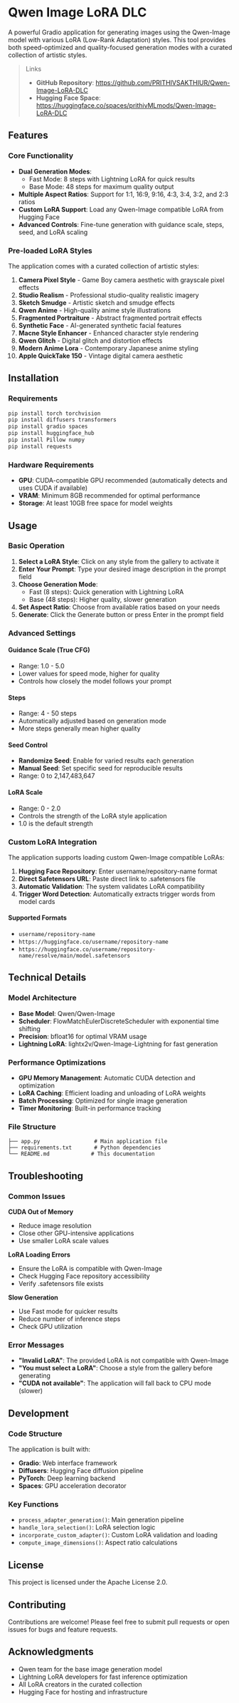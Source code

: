 # **Qwen Image LoRA DLC**

A powerful Gradio application for generating images using the Qwen-Image model with various LoRA (Low-Rank Adaptation) styles. This tool provides both speed-optimized and quality-focused generation modes with a curated collection of artistic styles.

> Links
> - **GitHub Repository**: https://github.com/PRITHIVSAKTHIUR/Qwen-Image-LoRA-DLC
> - **Hugging Face Space**: https://huggingface.co/spaces/prithivMLmods/Qwen-Image-LoRA-DLC

## Features

### Core Functionality
- **Dual Generation Modes**:
  - Fast Mode: 8 steps with Lightning LoRA for quick results
  - Base Mode: 48 steps for maximum quality output
- **Multiple Aspect Ratios**: Support for 1:1, 16:9, 9:16, 4:3, 3:4, 3:2, and 2:3 ratios
- **Custom LoRA Support**: Load any Qwen-Image compatible LoRA from Hugging Face
- **Advanced Controls**: Fine-tune generation with guidance scale, steps, seed, and LoRA scaling

### Pre-loaded LoRA Styles
The application comes with a curated collection of artistic styles:

1. **Camera Pixel Style** - Game Boy camera aesthetic with grayscale pixel effects
2. **Studio Realism** - Professional studio-quality realistic imagery  
3. **Sketch Smudge** - Artistic sketch and smudge effects
4. **Qwen Anime** - High-quality anime style illustrations
5. **Fragmented Portraiture** - Abstract fragmented portrait effects
6. **Synthetic Face** - AI-generated synthetic facial features
7. **Macne Style Enhancer** - Enhanced character style rendering
8. **Qwen Glitch** - Digital glitch and distortion effects
9. **Modern Anime Lora** - Contemporary Japanese anime styling
10. **Apple QuickTake 150** - Vintage digital camera aesthetic

## Installation

### Requirements
```bash
pip install torch torchvision
pip install diffusers transformers
pip install gradio spaces
pip install huggingface_hub
pip install Pillow numpy
pip install requests
```

### Hardware Requirements
- **GPU**: CUDA-compatible GPU recommended (automatically detects and uses CUDA if available)
- **VRAM**: Minimum 8GB recommended for optimal performance
- **Storage**: At least 10GB free space for model weights

## Usage

### Basic Operation

1. **Select a LoRA Style**: Click on any style from the gallery to activate it
2. **Enter Your Prompt**: Type your desired image description in the prompt field
3. **Choose Generation Mode**:
   - Fast (8 steps): Quick generation with Lightning LoRA
   - Base (48 steps): Higher quality, slower generation
4. **Set Aspect Ratio**: Choose from available ratios based on your needs
5. **Generate**: Click the Generate button or press Enter in the prompt field

### Advanced Settings

#### Guidance Scale (True CFG)
- Range: 1.0 - 5.0
- Lower values for speed mode, higher for quality
- Controls how closely the model follows your prompt

#### Steps
- Range: 4 - 50 steps
- Automatically adjusted based on generation mode
- More steps generally mean higher quality

#### Seed Control
- **Randomize Seed**: Enable for varied results each generation
- **Manual Seed**: Set specific seed for reproducible results
- Range: 0 to 2,147,483,647

#### LoRA Scale
- Range: 0 - 2.0
- Controls the strength of the LoRA style application
- 1.0 is the default strength

### Custom LoRA Integration

The application supports loading custom Qwen-Image compatible LoRAs:

1. **Hugging Face Repository**: Enter username/repository-name format
2. **Direct Safetensors URL**: Paste direct link to .safetensors file
3. **Automatic Validation**: The system validates LoRA compatibility
4. **Trigger Word Detection**: Automatically extracts trigger words from model cards

#### Supported Formats
- `username/repository-name`
- `https://huggingface.co/username/repository-name`
- `https://huggingface.co/username/repository-name/resolve/main/model.safetensors`

## Technical Details

### Model Architecture
- **Base Model**: Qwen/Qwen-Image
- **Scheduler**: FlowMatchEulerDiscreteScheduler with exponential time shifting
- **Precision**: bfloat16 for optimal VRAM usage
- **Lightning LoRA**: lightx2v/Qwen-Image-Lightning for fast generation

### Performance Optimizations
- **GPU Memory Management**: Automatic CUDA detection and optimization
- **LoRA Caching**: Efficient loading and unloading of LoRA weights
- **Batch Processing**: Optimized for single image generation
- **Timer Monitoring**: Built-in performance tracking

### File Structure
```
├── app.py                 # Main application file
├── requirements.txt       # Python dependencies
└── README.md             # This documentation
```

## Troubleshooting

### Common Issues

**CUDA Out of Memory**
- Reduce image resolution
- Close other GPU-intensive applications
- Use smaller LoRA scale values

**LoRA Loading Errors**
- Ensure the LoRA is compatible with Qwen-Image
- Check Hugging Face repository accessibility
- Verify .safetensors file exists

**Slow Generation**
- Use Fast mode for quicker results
- Reduce number of inference steps
- Check GPU utilization

### Error Messages
- **"Invalid LoRA"**: The provided LoRA is not compatible with Qwen-Image
- **"You must select a LoRA"**: Choose a style from the gallery before generating
- **"CUDA not available"**: The application will fall back to CPU mode (slower)

## Development

### Code Structure
The application is built with:
- **Gradio**: Web interface framework
- **Diffusers**: Hugging Face diffusion pipeline
- **PyTorch**: Deep learning backend
- **Spaces**: GPU acceleration decorator

### Key Functions
- `process_adapter_generation()`: Main generation pipeline
- `handle_lora_selection()`: LoRA selection logic
- `incorporate_custom_adapter()`: Custom LoRA validation and loading
- `compute_image_dimensions()`: Aspect ratio calculations

## License

This project is licensed under the Apache License 2.0.

## Contributing

Contributions are welcome! Please feel free to submit pull requests or open issues for bugs and feature requests.

## Acknowledgments

- Qwen team for the base image generation model
- Lightning LoRA developers for fast inference optimization
- All LoRA creators in the curated collection
- Hugging Face for hosting and infrastructure
